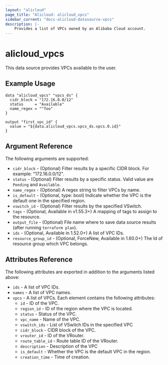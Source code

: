 ```yaml
---
layout: "alicloud"
page_title: "Alicloud: alicloud_vpcs"
sidebar_current: "docs-alicloud-datasource-vpcs"
description: |-
    Provides a list of VPCs owned by an Alibaba Cloud account.
---
```


# alicloud\_vpcs

This data source provides VPCs available to the user.

## Example Usage

```
data "alicloud_vpcs" "vpcs_ds" {
  cidr_block = "172.16.0.0/12"
  status     = "Available"
  name_regex = "^foo"
}

output "first_vpc_id" {
  value = "${data.alicloud_vpcs.vpcs_ds.vpcs.0.id}"
}
```

## Argument Reference

The following arguments are supported:

* `cidr_block` - (Optional) Filter results by a specific CIDR block. For example: "172.16.0.0/12".
* `status` - (Optional) Filter results by a specific status. Valid value are `Pending` and `Available`.
* `name_regex` - (Optional) A regex string to filter VPCs by name.
* `is_default` - (Optional, type: bool) Indicate whether the VPC is the default one in the specified region.
* `vswitch_id` - (Optional) Filter results by the specified VSwitch.
* `tags` - (Optional, Available in v1.55.3+) A mapping of tags to assign to the resource.
* `output_file` - (Optional) File name where to save data source results (after running `terraform plan`).
* `ids` - (Optional, Available in 1.52.0+) A list of VPC IDs.
* `resource_group_id` - (Optional, ForceNew, Available in 1.60.0+) The Id of resource group which VPC belongs.

## Attributes Reference

The following attributes are exported in addition to the arguments listed above:

* `ids` - A list of VPC IDs.
* `names` - A list of VPC names.
* `vpcs` - A list of VPCs. Each element contains the following attributes:
  * `id` - ID of the VPC.
  * `region_id` - ID of the region where the VPC is located.
  * `status` - Status of the VPC.
  * `vpc_name` - Name of the VPC.
  * `vswitch_ids` - List of VSwitch IDs in the specified VPC
  * `cidr_block` - CIDR block of the VPC.
  * `vrouter_id` - ID of the VRouter.
  * `route_table_id` - Route table ID of the VRouter.
  * `description` - Description of the VPC
  * `is_default` - Whether the VPC is the default VPC in the region.
  * `creation_time` - Time of creation.
  